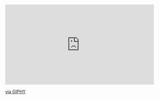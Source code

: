 [<iframe src="https://giphy.com/embed/T7Qx28nEdo9NK" width="480" height="259" frameBorder="0" class="giphy-embed" allowFullScreen></iframe><p><a href="https://giphy.com/gifs/funny-cute-T7Qx28nEdo9NK">via GIPHY</a></p>
](https://tenor.com/jbZc6sd9bki.gif)
<!---
virMavr/virMavr is a ✨ special ✨ repository because its `README.md` (this file) appears on your GitHub profile.
You can click the Preview link to take a look at your changes.
--->
